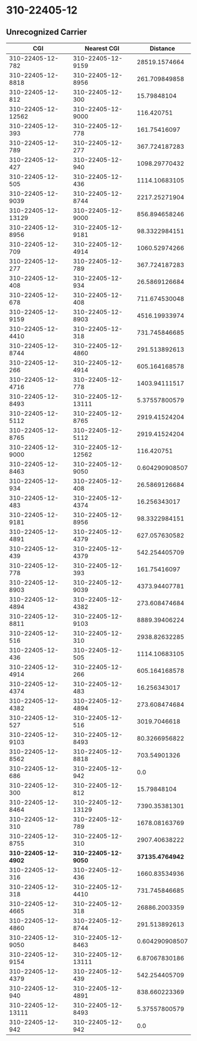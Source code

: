 # 310-22405-12
## Unrecognized Carrier


| CGI | Nearest CGI | Distance |
|-----|-------------|----------|
| 310-22405-12-782 | 310-22405-12-9159 | 28519.1574664 |
| 310-22405-12-8818 | 310-22405-12-8956 | 261.709849858 |
| 310-22405-12-812 | 310-22405-12-300 | 15.79848104 |
| 310-22405-12-12562 | 310-22405-12-9000 | 116.420751 |
| 310-22405-12-393 | 310-22405-12-778 | 161.75416097 |
| 310-22405-12-789 | 310-22405-12-277 | 367.724187283 |
| 310-22405-12-427 | 310-22405-12-940 | 1098.29770432 |
| 310-22405-12-505 | 310-22405-12-436 | 1114.10683105 |
| 310-22405-12-9039 | 310-22405-12-8744 | 2217.25271904 |
| 310-22405-12-13129 | 310-22405-12-9000 | 856.894658246 |
| 310-22405-12-8956 | 310-22405-12-9181 | 98.3322984151 |
| 310-22405-12-709 | 310-22405-12-4914 | 1060.52974266 |
| 310-22405-12-277 | 310-22405-12-789 | 367.724187283 |
| 310-22405-12-408 | 310-22405-12-934 | 26.5869126684 |
| 310-22405-12-678 | 310-22405-12-408 | 711.674530048 |
| 310-22405-12-9159 | 310-22405-12-8903 | 4516.19933974 |
| 310-22405-12-4410 | 310-22405-12-318 | 731.745846685 |
| 310-22405-12-8744 | 310-22405-12-4860 | 291.513892613 |
| 310-22405-12-266 | 310-22405-12-4914 | 605.164168578 |
| 310-22405-12-4716 | 310-22405-12-778 | 1403.94111517 |
| 310-22405-12-8493 | 310-22405-12-13111 | 5.37557800579 |
| 310-22405-12-5112 | 310-22405-12-8765 | 2919.41524204 |
| 310-22405-12-8765 | 310-22405-12-5112 | 2919.41524204 |
| 310-22405-12-9000 | 310-22405-12-12562 | 116.420751 |
| 310-22405-12-8463 | 310-22405-12-9050 | 0.604290908507 |
| 310-22405-12-934 | 310-22405-12-408 | 26.5869126684 |
| 310-22405-12-483 | 310-22405-12-4374 | 16.256343017 |
| 310-22405-12-9181 | 310-22405-12-8956 | 98.3322984151 |
| 310-22405-12-4891 | 310-22405-12-4379 | 627.057630582 |
| 310-22405-12-439 | 310-22405-12-4379 | 542.254405709 |
| 310-22405-12-778 | 310-22405-12-393 | 161.75416097 |
| 310-22405-12-8903 | 310-22405-12-9039 | 4373.94407781 |
| 310-22405-12-4894 | 310-22405-12-4382 | 273.608474684 |
| 310-22405-12-8811 | 310-22405-12-9103 | 8889.39406224 |
| 310-22405-12-516 | 310-22405-12-310 | 2938.82632285 |
| 310-22405-12-436 | 310-22405-12-505 | 1114.10683105 |
| 310-22405-12-4914 | 310-22405-12-266 | 605.164168578 |
| 310-22405-12-4374 | 310-22405-12-483 | 16.256343017 |
| 310-22405-12-4382 | 310-22405-12-4894 | 273.608474684 |
| 310-22405-12-527 | 310-22405-12-516 | 3019.7046618 |
| 310-22405-12-9103 | 310-22405-12-8493 | 80.3266956822 |
| 310-22405-12-8562 | 310-22405-12-8818 | 703.54901326 |
| 310-22405-12-686 | 310-22405-12-942 | 0.0 |
| 310-22405-12-300 | 310-22405-12-812 | 15.79848104 |
| 310-22405-12-8464 | 310-22405-12-13129 | 7390.35381301 |
| 310-22405-12-310 | 310-22405-12-789 | 1678.08163769 |
| 310-22405-12-8755 | 310-22405-12-310 | 2907.40638222 |
| **310-22405-12-4902** | **310-22405-12-9050** | **37135.4764942** |
| 310-22405-12-316 | 310-22405-12-436 | 1660.83534936 |
| 310-22405-12-318 | 310-22405-12-4410 | 731.745846685 |
| 310-22405-12-4665 | 310-22405-12-318 | 26886.2003359 |
| 310-22405-12-4860 | 310-22405-12-8744 | 291.513892613 |
| 310-22405-12-9050 | 310-22405-12-8463 | 0.604290908507 |
| 310-22405-12-9154 | 310-22405-12-13111 | 6.87067830186 |
| 310-22405-12-4379 | 310-22405-12-439 | 542.254405709 |
| 310-22405-12-940 | 310-22405-12-4891 | 838.660223369 |
| 310-22405-12-13111 | 310-22405-12-8493 | 5.37557800579 |
| 310-22405-12-942 | 310-22405-12-942 | 0.0 |
